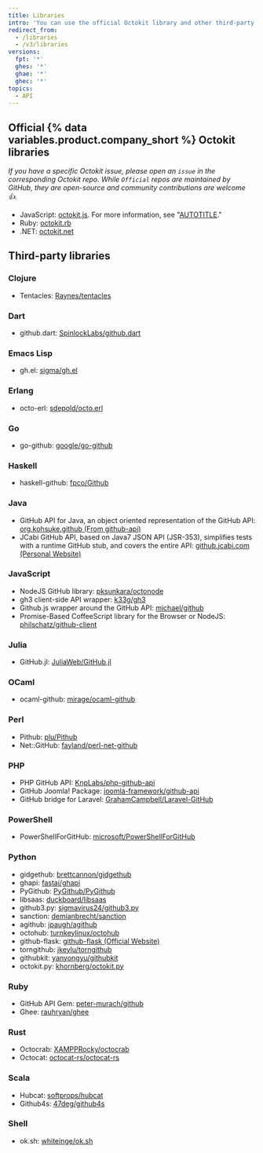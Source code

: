 ```yaml
---
title: Libraries
intro: 'You can use the official Octokit library and other third-party libraries to extend and simplify how you use the {% ifversion fpt or ghec %}{% data variables.product.prodname_dotcom %}{% else %}{% data variables.product.product_name %}{% endif %} API.'
redirect_from:
  - /libraries
  - /v3/libraries
versions:
  fpt: '*'
  ghes: '*'
  ghae: '*'
  ghec: '*'
topics:
  - API
---
```


## Official {% data variables.product.company_short %} Octokit libraries
_If you have a specific Octokit issue, please open an `issue` in the corresponding Octokit repo. While `Official` repos are maintained by GitHub, they are open-source and community contributions are welcome 👍._

- JavaScript: [octokit.js](https://github.com/octokit/octokit.js). For more information, see "[AUTOTITLE](/rest/guides/scripting-with-the-rest-api-and-javascript)."
- Ruby: [octokit.rb](https://github.com/octokit/octokit.rb)
- .NET: [octokit.net](https://github.com/octokit/octokit.net)

## Third-party libraries

### Clojure

- Tentacles: [Raynes/tentacles](https://github.com/clj-commons/tentacles)

### Dart

- github.dart: [SpinlockLabs/github.dart](https://github.com/SpinlockLabs/github.dart)

### Emacs Lisp

- gh.el: [sigma/gh.el](https://github.com/sigma/gh.el)

### Erlang

- octo-erl: [sdepold/octo.erl](https://github.com/sdepold/octo.erl)

### Go

- go-github: [google/go-github](https://github.com/google/go-github)

### Haskell

- haskell-github: [fpco/Github](https://github.com/fpco/GitHub)

### Java

- GitHub API for Java, an object oriented representation of the GitHub API: [org.kohsuke.github (From github-api)](http://github-api.kohsuke.org/)
- JCabi GitHub API, based on Java7 JSON API (JSR-353), simplifies tests with a runtime GitHub stub, and covers the entire API: [github.jcabi.com (Personal Website)](http://github.jcabi.com)

### JavaScript

- NodeJS GitHub library: [pksunkara/octonode](https://github.com/pksunkara/octonode)
- gh3 client-side API wrapper: [k33g/gh3](https://github.com/k33g/gh3)
- Github.js wrapper around the GitHub API: [michael/github](https://github.com/michael/github)
- Promise-Based CoffeeScript library for the Browser or NodeJS: [philschatz/github-client](https://github.com/philschatz/github-client)

### Julia

- GitHub.jl: [JuliaWeb/GitHub.jl](https://github.com/JuliaWeb/GitHub.jl)

### OCaml

- ocaml-github: [mirage/ocaml-github](https://github.com/mirage/ocaml-github)

### Perl

- Pithub: [plu/Pithub](https://github.com/plu/Pithub)
- Net::GitHub: [fayland/perl-net-github](https://github.com/fayland/perl-net-github)

### PHP

- PHP GitHub API: [KnpLabs/php-github-api](https://github.com/KnpLabs/php-github-api)
- GitHub Joomla! Package: [joomla-framework/github-api](https://github.com/joomla-framework/github-api)
- GitHub bridge for Laravel: [GrahamCampbell/Laravel-GitHub](https://github.com/GrahamCampbell/Laravel-GitHub)

### PowerShell

- PowerShellForGitHub: [microsoft/PowerShellForGitHub](https://github.com/microsoft/PowerShellForGitHub)

### Python

- gidgethub: [brettcannon/gidgethub](https://github.com/brettcannon/gidgethub)
- ghapi: [fastai/ghapi](https://github.com/fastai/ghapi)
- PyGithub: [PyGithub/PyGithub](https://github.com/PyGithub/PyGithub)
- libsaas: [duckboard/libsaas](https://github.com/ducksboard/libsaas)
- github3.py: [sigmavirus24/github3.py](https://github.com/sigmavirus24/github3.py)
- sanction: [demianbrecht/sanction](https://github.com/demianbrecht/sanction)
- agithub: [jpaugh/agithub](https://github.com/jpaugh/agithub)
- octohub: [turnkeylinux/octohub](https://github.com/turnkeylinux/octohub)
- github-flask: [github-flask (Official Website)](http://github-flask.readthedocs.org)
- torngithub: [jkeylu/torngithub](https://github.com/jkeylu/torngithub)
- githubkit: [yanyongyu/githubkit](https://github.com/yanyongyu/githubkit)
- octokit.py: [khornberg/octokit.py](https://github.com/khornberg/octokit.py)

### Ruby

- GitHub API Gem: [peter-murach/github](https://github.com/peter-murach/github)
- Ghee: [rauhryan/ghee](https://github.com/rauhryan/ghee)

### Rust

- Octocrab: [XAMPPRocky/octocrab](https://github.com/XAMPPRocky/octocrab)
- Octocat: [octocat-rs/octocat-rs](https://github.com/octocat-rs/octocat-rs)

### Scala

- Hubcat: [softprops/hubcat](https://github.com/softprops/hubcat)
- Github4s: [47deg/github4s](https://github.com/47deg/github4s)

### Shell

- ok.sh: [whiteinge/ok.sh](https://github.com/whiteinge/ok.sh)
